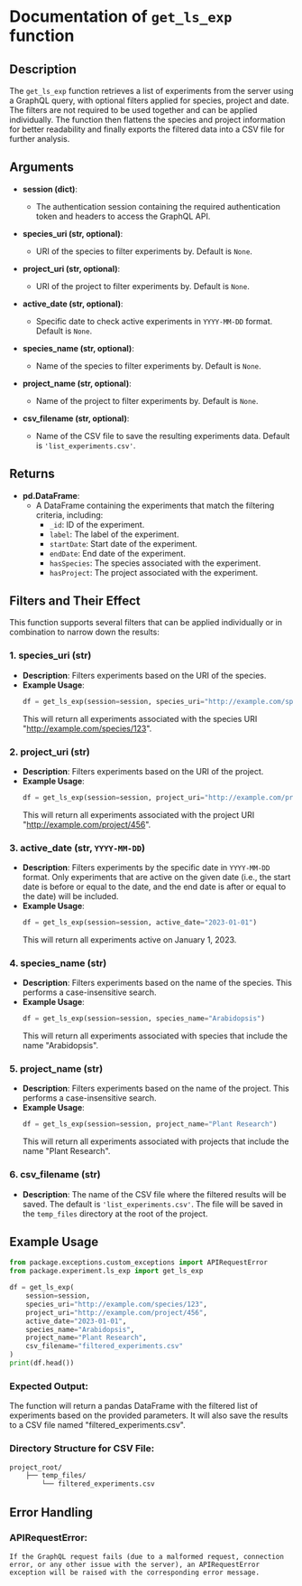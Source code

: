 # Documentation of `get_ls_exp` function

## Description

The `get_ls_exp` function retrieves a list of experiments from the server using a GraphQL query, with optional filters applied for species, project and date. The filters are not required to be used together and can be applied individually. The function then flattens the species and project information for better readability and finally exports the filtered data into a CSV file for further analysis.

## Arguments

- **session (dict)**: 
    - The authentication session containing the required authentication token and headers to access the GraphQL API.
    
- **species_uri (str, optional)**: 
    - URI of the species to filter experiments by. Default is `None`.
    
- **project_uri (str, optional)**: 
    - URI of the project to filter experiments by. Default is `None`.
    
- **active_date (str, optional)**: 
    - Specific date to check active experiments in `YYYY-MM-DD` format. Default is `None`.
    
- **species_name (str, optional)**: 
    - Name of the species to filter experiments by. Default is `None`.
    
- **project_name (str, optional)**: 
    - Name of the project to filter experiments by. Default is `None`.
    
- **csv_filename (str, optional)**: 
    - Name of the CSV file to save the resulting experiments data. Default is `'list_experiments.csv'`.

## Returns

- **pd.DataFrame**: 
    - A DataFrame containing the experiments that match the filtering criteria, including:
        - `_id`: ID of the experiment.
        - `label`: The label of the experiment.
        - `startDate`: Start date of the experiment.
        - `endDate`: End date of the experiment.
        - `hasSpecies`: The species associated with the experiment.
        - `hasProject`: The project associated with the experiment.

## Filters and Their Effect

This function supports several filters that can be applied individually or in combination to narrow down the results:

### 1. **species_uri (str)**
- **Description**: Filters experiments based on the URI of the species.
- **Example Usage**: 
    ```python
    df = get_ls_exp(session=session, species_uri="http://example.com/species/123")
    ```
    This will return all experiments associated with the species URI "http://example.com/species/123".

### 2. **project_uri (str)**
- **Description**: Filters experiments based on the URI of the project.
- **Example Usage**: 
    ```python
    df = get_ls_exp(session=session, project_uri="http://example.com/project/456")
    ```
    This will return all experiments associated with the project URI "http://example.com/project/456".

### 3. **active_date (str, `YYYY-MM-DD`)**
- **Description**: Filters experiments by the specific date in `YYYY-MM-DD` format. Only experiments that are active on the given date (i.e., the start date is before or equal to the date, and the end date is after or equal to the date) will be included.
- **Example Usage**: 
    ```python
    df = get_ls_exp(session=session, active_date="2023-01-01")
    ```
    This will return all experiments active on January 1, 2023.

### 4. **species_name (str)**
- **Description**: Filters experiments based on the name of the species. This performs a case-insensitive search.
- **Example Usage**: 
    ```python
    df = get_ls_exp(session=session, species_name="Arabidopsis")
    ```
    This will return all experiments associated with species that include the name "Arabidopsis".

### 5. **project_name (str)**
- **Description**: Filters experiments based on the name of the project. This performs a case-insensitive search.
- **Example Usage**: 
    ```python
    df = get_ls_exp(session=session, project_name="Plant Research")
    ```
    This will return all experiments associated with projects that include the name "Plant Research".

### 6. **csv_filename (str)**
- **Description**: The name of the CSV file where the filtered results will be saved. The default is `'list_experiments.csv'`. The file will be saved in the `temp_files` directory at the root of the project.

## Example Usage

```python
from package.exceptions.custom_exceptions import APIRequestError
from package.experiment.ls_exp import get_ls_exp 

df = get_ls_exp(
    session=session,
    species_uri="http://example.com/species/123",
    project_uri="http://example.com/project/456",
    active_date="2023-01-01",
    species_name="Arabidopsis",
    project_name="Plant Research",
    csv_filename="filtered_experiments.csv"
)
print(df.head())
```

### Expected Output:
The function will return a pandas DataFrame with the filtered list of experiments based on the provided parameters. It will also save the results to a CSV file named "filtered_experiments.csv".

### Directory Structure for CSV File:
```txt
project_root/
    ├── temp_files/
        └── filtered_experiments.csv
```

## Error Handling
### APIRequestError:

    If the GraphQL request fails (due to a malformed request, connection error, or any other issue with the server), an APIRequestError exception will be raised with the corresponding error message.
